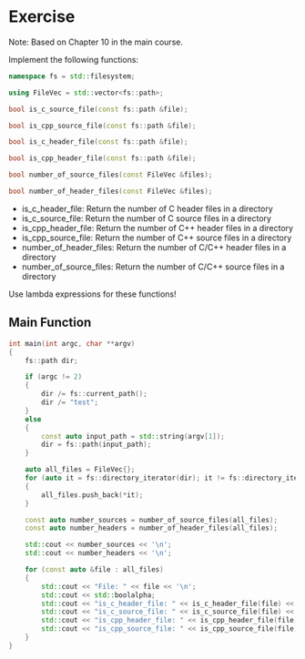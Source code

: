 # Exercise

Note: Based on Chapter 10 in the main course.

Implement the following functions:

```cpp
namespace fs = std::filesystem;

using FileVec = std::vector<fs::path>;

bool is_c_source_file(const fs::path &file);

bool is_cpp_source_file(const fs::path &file);

bool is_c_header_file(const fs::path &file);

bool is_cpp_header_file(const fs::path &file);

bool number_of_source_files(const FileVec &files);

bool number_of_header_files(const FileVec &files);
```

- is_c_header_file: Return the number of C header files in a directory
- is_c_source_file: Return the number of C source files in a directory
- is_cpp_header_file: Return the number of C++ header files in a directory
- is_cpp_source_file: Return the number of C++ source files in a directory
- number_of_header_files: Return the number of C/C++ header files in a directory
- number_of_source_files: Return the number of C/C++ source files in a directory

Use lambda expressions for these functions!

## Main Function

```cpp
int main(int argc, char **argv)
{
    fs::path dir;

    if (argc != 2)
    {
        dir /= fs::current_path();
        dir /= "test";
    }
    else
    {
        const auto input_path = std::string(argv[1]);
        dir = fs::path(input_path);
    }

    auto all_files = FileVec{};
    for (auto it = fs::directory_iterator(dir); it != fs::directory_iterator{}; ++it)
    {
        all_files.push_back(*it);
    }

    const auto number_sources = number_of_source_files(all_files);
    const auto number_headers = number_of_header_files(all_files);

    std::cout << number_sources << '\n';
    std::cout << number_headers << '\n';

    for (const auto &file : all_files)
    {
        std::cout << "File: " << file << '\n';
        std::cout << std::boolalpha;
        std::cout << "is_c_header_file: " << is_c_header_file(file) << '\n';
        std::cout << "is_c_source_file: " << is_c_source_file(file) << '\n';
        std::cout << "is_cpp_header_file: " << is_cpp_header_file(file) << '\n';
        std::cout << "is_cpp_source_file: " << is_cpp_source_file(file) << '\n' << '\n';
    }
}
```
